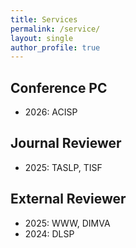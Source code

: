```yaml
---
title: Services
permalink: /service/
layout: single
author_profile: true
---
```



## Conference PC
- 2026: ACISP

## Journal  Reviewer
- 2025: TASLP, TISF

## External Reviewer
- 2025: WWW, DIMVA
- 2024: DLSP

